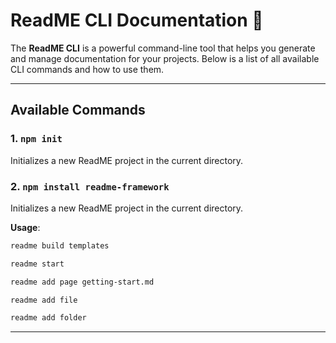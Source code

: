 # ReadME CLI Documentation 📜

The **ReadME CLI** is a powerful command-line tool that helps you generate and manage documentation for your projects. Below is a list of all available CLI commands and how to use them.

---

## Available Commands

### 1. `npm init`
Initializes a new ReadME project in the current directory.


### 2. `npm install readme-framework`
Initializes a new ReadME project in the current directory.

**Usage**:


```bash
readme build templates
```

```bash
readme start
```

```bash
readme add page getting-start.md
```

```bash
readme add file
```

```bash
readme add folder
```






---
